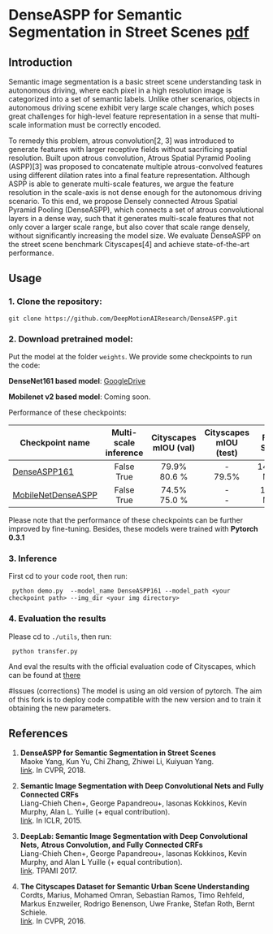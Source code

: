 # DenseASPP for Semantic Segmentation in Street Scenes [pdf](http://openaccess.thecvf.com/content_cvpr_2018/papers/Yang_DenseASPP_for_Semantic_CVPR_2018_paper.pdf)

## Introduction

Semantic image segmentation is a basic street scene understanding task in autonomous driving, where each pixel in a high resolution image is categorized into a set of semantic labels. Unlike other scenarios, objects in autonomous driving scene exhibit very large scale changes, which poses great challenges for high-level feature representation in a sense that multi-scale information must be correctly encoded.

To remedy this problem, atrous convolution[2, 3] was introduced to generate features with larger receptive fields without sacrificing spatial resolution. Built upon atrous convolution, Atrous Spatial Pyramid Pooling (ASPP)[3] was proposed to concatenate multiple atrous-convolved features using different dilation rates into a final feature representation. Although ASPP is able to generate multi-scale features, we argue the feature resolution in the scale-axis is not dense enough for the autonomous driving scenario. To this end, we propose Densely connected Atrous Spatial Pyramid Pooling (DenseASPP), which connects a set of atrous convolutional layers in a dense way, such that it generates multi-scale features that not only cover a larger scale range, but also cover that scale range densely, without significantly increasing the model size. We evaluate DenseASPP on the street scene benchmark Cityscapes[4] and achieve state-of-the-art performance.

## Usage

### 1.  **Clone the repository:**<br />

```
git clone https://github.com/DeepMotionAIResearch/DenseASPP.git
```

### 2. **Download pretrained model:**<br/>
Put the model at the folder `weights`. We provide some checkpoints to run the code:

**DenseNet161 based model**: [GoogleDrive](https://drive.google.com/open?id=1kMKyboVGWlBxgYRYYnOXiA1mj_ufAXNJ)
     
**Mobilenet v2 based model**: Coming soon.

Performance of these checkpoints:

Checkpoint name                                                           | Multi-scale inference       |  Cityscapes mIOU (val)         |  Cityscapes mIOU (test)         | File Size
------------------------------------------------------------------------- | :-------------------------: | :----------------------------: | :----------------------------: |:-------: |
[DenseASPP161](https://drive.google.com/file/d/1sCr-OkMUayaHAijdQrzndKk2WW78MVZG/view?usp=sharing) | False <br> True    | 79.9%  <br> 80.6 %             |  -  <br> 79.5%  |  142.7 MB
[MobileNetDenseASPP](*)                                                   | False <br> True             |  74.5%  <br> 75.0 %            |  -  <br> -      | 10.2 MB

Please note that the performance of these checkpoints can be further improved by fine-tuning. Besides, these models were trained with **Pytorch 0.3.1**

### 3. **Inference**

First cd to your code root, then run:

```
 python demo.py  --model_name DenseASPP161 --model_path <your checkpoint path> --img_dir <your img directory>
```

### 4. **Evaluation the results**
Please cd to `./utils`, then run:

```
 python transfer.py
```

And eval the results with the official evaluation code of Cityscapes, which can be found at [there](https://github.com/mcordts/cityscapesScripts)

#Issues (corrections)
The model is using an old version of pytorch. The aim of this fork is to deploy code compatible with the new version and to train it obtaining the new parameters.

## References

1.  **DenseASPP for Semantic Segmentation in Street Scenes**<br />
    Maoke Yang, Kun Yu, Chi Zhang, Zhiwei Li, Kuiyuan Yang. <br />
    [link](http://openaccess.thecvf.com/content_cvpr_2018/papers/Yang_DenseASPP_for_Semantic_CVPR_2018_paper.pdf). In CVPR, 2018.

2.  **Semantic Image Segmentation with Deep Convolutional Nets and Fully Connected CRFs**<br />
    Liang-Chieh Chen+, George Papandreou+, Iasonas Kokkinos, Kevin Murphy, Alan L. Yuille (+ equal
    contribution). <br />
    [link](https://arxiv.org/abs/1412.7062). In ICLR, 2015.

3.  **DeepLab: Semantic Image Segmentation with Deep Convolutional Nets,**
    **Atrous Convolution, and Fully Connected CRFs** <br />
    Liang-Chieh Chen+, George Papandreou+, Iasonas Kokkinos, Kevin Murphy, and Alan L Yuille (+ equal
    contribution). <br />
    [link](http://arxiv.org/abs/1606.00915). TPAMI 2017.

4. **The Cityscapes Dataset for Semantic Urban Scene Understanding**<br />
    Cordts, Marius, Mohamed Omran, Sebastian Ramos, Timo Rehfeld, Markus Enzweiler, Rodrigo Benenson, Uwe Franke, Stefan Roth, Bernt Schiele. <br />
    [link](https://www.cityscapes-dataset.com/). In CVPR, 2016.

